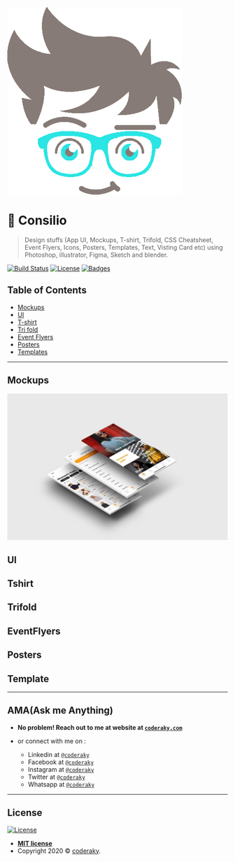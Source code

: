 <a href="http://coderaky.com"><img src="https://raw.githubusercontent.com/coder-aky/files/master/png/hello.png?v=3&s=200" title="Consilio" alt="Consilio"></a>
# 🎨 Consilio

> Design stuffs (App UI, Mockups, T-shirt, Trifold, CSS Cheatsheet, Event Flyers, Icons, Posters, Templates, Text, Visting Card etc) using Photoshop, illustrator, Figma, Sketch and blender.


[![Build Status](http://img.shields.io/travis/badges/badgerbadgerbadger.svg?style=flat-square)](https://travis-ci.org/badges/badgerbadgerbadger) [![License](http://img.shields.io/:license-mit-blue.svg?style=flat-square)](http://badges.mit-license.org) [![Badges](http://img.shields.io/:badges-9/9-ff6799.svg?style=flat-square)](https://github.com/badges/badgerbadgerbadger)

## Table of Contents

- [Mockups](#mockups)
- [UI](#ui)
- [T-shirt](#tshirt)
- [Tri fold](#Trifold)
- [Event Flyers](#EventFlyers)
- [Posters](#poster)
- [Templates](#template)

<!-- https://raw.githubusercontent.com/coder-aky/files/master/png/hello.png -->
---

## Mockups
<a href="mockup/E-commerce Dashboard.jpg"><img src="mockup/E-commerce Dashboard.jpg?v=3&s=200" title="Consilio" alt="Consilio"></a>

## UI
## Tshirt
## Trifold
## EventFlyers
## Posters
## Template


---

## AMA(Ask me Anything)

- **No problem! Reach out to me at website at <a href="http://coderaky.com" target="_blank">`coderaky.com`</a>**

- or connect with me on :
  - Linkedin at <a href="https://www.linkedin.com/in/coderaky/" target="_blank">`@coderaky`</a>
  - Facebook at <a href="https://www.facebook.com/coderaky" target="_blank">`@coderaky`</a>
  - Instagram at <a href="Instagram:- https://www.instagram.com/coderaky" target="_blank">`@coderaky`</a>
  - Twitter at <a href="http://twitter.com/coderaky" target="_blank">`@coderaky`</a>
  - Whatsapp at <a href="https://wa.me/919453457386" target="_blank">`@coderaky`</a>

---


## License

[![License](http://img.shields.io/:license-mit-blue.svg?style=flat-square)](http://badges.mit-license.org)

- **[MIT license](http://opensource.org/licenses/mit-license.php)**
- Copyright 2020 © <a href="http://coderaky.com" target="_blank">coderaky</a>.
